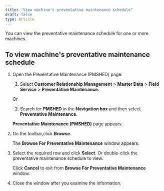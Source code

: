 ```yaml
---
title: "View machine's preventative maintenance schedule"
draft: false
type: Article
---
```


You can view the preventative maintenance schedule for one or more machines.

## To view machine's preventative maintenance schedule

1. Open the Preventative Maintenance (PMSHED) page.

    1. Select **Customer Relationship Management** > **Master Data** > **Field Service** > **Preventative Maintenance**.

    Or

    2. Search for **PMSHED** in the **Navigation box** and then select **Preventative Maintenance**.

    **Preventative Maintenance (PMSHED)** page appears.

2. On the toolbar,click **Browse**.

    The **Browse For Preventative Maintenance** window appears.

3. Select the required row and click **Select**. Or double-click the preventative maintenance schedule to view.

    Click **Cancel** to exit from **Browse For Preventative Maintenance** window.

4. Close the window after you examine the information.

​